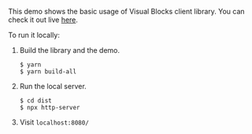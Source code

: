 This demo shows the basic usage of Visual Blocks client library. You can check
it out live [here](https://storage.googleapis.com/tfweb/vblib-demos/demo1-basic/index.html).

To run it locally:

1. Build the library and the demo.

   ```
   $ yarn
   $ yarn build-all
   ```

1. Run the local server.

   ```
   $ cd dist
   $ npx http-server
   ```

1. Visit `localhost:8080/`
